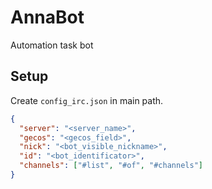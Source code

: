 # AnnaBot
Automation task bot

## Setup
Create `config_irc.json` in main path.
```json
{
  "server": "<server_name>",
  "gecos": "<gecos_field>",
  "nick": "<bot_visible_nickname>",
  "id": "<bot_identificator>",
  "channels": ["#list", "#of", "#channels"]
}

```
